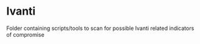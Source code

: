 # Ivanti
Folder containing scripts/tools to scan for possible Ivanti related indicators of compromise
